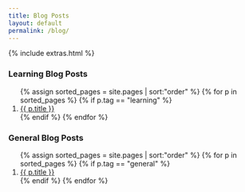 ```yaml
---
title: Blog Posts
layout: default
permalink: /blog/
---
```


{% include extras.html %}

### Learning Blog Posts

<ol>
{% assign sorted_pages = site.pages | sort:"order" %}
{% for p in sorted_pages %}
  {% if p.tag == "learning" %}
  <li id="{{ p.order }}">
    <a href="{{ p.url }}">{{ p.title }}</a>
  </li>
  {% endif %}
{% endfor %}
</ol>

### General Blog Posts
<ol>
{% assign sorted_pages = site.pages | sort:"order" %}
{% for p in sorted_pages %}
  {% if p.tag == "general" %}
  <li id="{{ p.order }}">
    <a href="{{ p.url }}">{{ p.title }}</a>
  </li>
  {% endif %}
{% endfor %}
</ol>
